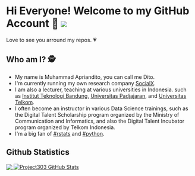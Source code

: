 # Hi Everyone! Welcome to my GitHub Account 👋  ![](https://visitor-badge.glitch.me/badge?page_id=apriandito.apriandito)
Love to see you arround my repos. :heartpulse: 

## Who am I? :detective:
- My name is Muhammad Apriandito, you can call me Dito. 
- I'm currently running my own research company [SocialX](https://github.com/socialx-indonesia). 
- I am also a lecturer, teaching at various universities in Indonesia. such as [Institut Teknologi Bandung](https://www.itb.ac.id/), [Universitas Padjajaran](https://www.unpad.ac.id/), and [Universitas Telkom](https://telkomuniversity.ac.id/).
- I often become an instructor in various Data Science trainings, such as the Digital Talent Scholarship program organized by the Ministry of Communication and Informatics, and also the Digital Talent Incubator program organized by Telkom Indonesia.
- I'm a big fan of [#rstats](https://cran.r-project.org/bin/windows/base/) and [#python](https://www.python.org/).

## Github Statistics
<a href="https://github.com/apriandito/apriandito">
  <img align="center" src="https://github-readme-stats.vercel.app/api/top-langs/?username=apriandito&hide=java,html,tex&title_color=ffffff&text_color=c9cacc&icon_color=2bbc8a&bg_color=1d1f21&langs_count=4" />
</a>

<a href="https://github.com/apriandito/apriandito">
  <img align="center" src="https://github-readme-stats.vercel.app/api?username=apriandito&show_icons=true&line_height=27&count_private=true&title_color=ffffff&text_color=c9cacc&icon_color=2bbc8a&bg_color=1d1f21" alt="Project303 GitHub Stats" />
</a>
